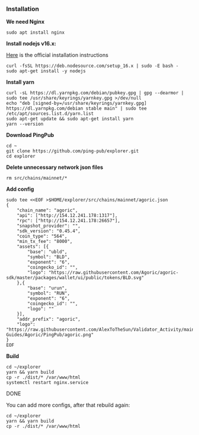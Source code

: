 ### Installation
**We need Nginx**
```
sudo apt install nginx
```
**Install nodejs v16.x:**

[Here](https://github.com/nodesource/distributions#installation-instructions) is the official installation instructions
```
curl -fsSL https://deb.nodesource.com/setup_16.x | sudo -E bash -
sudo apt-get install -y nodejs
```
**Install yarn**
```
curl -sL https://dl.yarnpkg.com/debian/pubkey.gpg | gpg --dearmor | sudo tee /usr/share/keyrings/yarnkey.gpg >/dev/null
echo "deb [signed-by=/usr/share/keyrings/yarnkey.gpg] https://dl.yarnpkg.com/debian stable main" | sudo tee /etc/apt/sources.list.d/yarn.list
sudo apt-get update && sudo apt-get install yarn
yarn --version
```
**Download PingPub**
```
cd ~
git clone https://github.com/ping-pub/explorer.git
cd explorer
```
**Delete unnecessary network json files**
```
rm src/chains/mainnet/*
```
**Add config**
```
sudo tee <<EOF >$HOME/explorer/src/chains/mainnet/agoric.json
{
    "chain_name": "agoric",
    "api": ["http://154.12.241.178:1317"],
    "rpc": ["http://154.12.241.178:26657"],
    "snapshot_provider": "",
    "sdk_version": "0.45.4",
    "coin_type": "564",
    "min_tx_fee": "8000",
    "assets": [{
        "base": "ubld",
        "symbol": "BLD",
        "exponent": "6",
        "coingecko_id": "", 
        "logo": "https://raw.githubusercontent.com/Agoric/agoric-sdk/master/packages/wallet/ui/public/tokens/BLD.svg"
    },{
        "base": "urun",
        "symbol": "RUN",
        "exponent": "6",
        "coingecko_id": "", 
        "logo": ""
    }],
    "addr_prefix": "agoric",
    "logo": "https://raw.githubusercontent.com/AlexToTheSun/Validator_Activity/main/Mainnet-Guides/Agoric/PingPub/agoric.png"
}
EOF
```

**Build**
```
cd ~/explorer
yarn && yarn build
cp -r ./dist/* /var/www/html
systemctl restart nginx.service
```
DONE

You can add more configs, after that rebuild again:
```
cd ~/explorer
yarn && yarn build
cp -r ./dist/* /var/www/html
```


